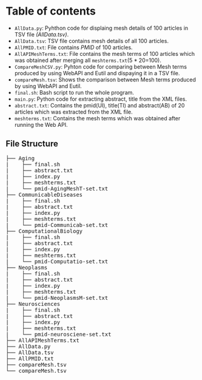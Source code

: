 # Table of contents
- `AllData.py`: Pyhthon code for displaing mesh details of 100 articles in TSV file _(*AllData.tsv*)_.
- `AllData.tsv`: TSV file contains mesh details of all 100 articles.
- `AllPMID.txt`: File contains _PMID_ of 100 articles.
- `AllAPIMeshTerms.txt`: File contains the mesh terms of 100 articles which was obtained after merging all `meshterms.txt`(5 * 20=100).
- `CompareMeshCSV.py`: Pyhton code for comparing between Mesh terms produced by using WebAPI and Eutil and dispaying it in a TSV file.
- `compareMesh.tsv`: Shows the comparison between Mesh terms produced by using WebAPI and Eutil.
- `final.sh`: Bash script to run the whole program.
- `main.py`: Python code for extracting abstract, title from the XML files. 
- `abstract.txt`: Contains the pmid(UI), title(TI) and abstract(AB) of 20 articles which was extracted from the XML file.
- `meshterms.txt`: Contains the mesh terms which was obtained after running the Web API.


## File Structure
<pre>
├── Aging  
|    ├── final.sh  
|    ├── abstract.txt   
|    ├── index.py  
|    ├── meshterms.txt  
|    └── pmid-AgingMeshT-set.txt  
├── CommunicableDiseases  
|    ├── final.sh  
|    ├── abstract.txt  
|    ├── index.py  
|    ├── meshterms.txt  
|    └── pmid-Communicab-set.txt  
├── ComputationalBiology  
|    ├── final.sh  
|    ├── abstract.txt  
|    ├── index.py  
|    ├── meshterms.txt  
|    └── pmid-Computatio-set.txt  
├── Neoplasms  
|    ├── final.sh  
|    ├── abstract.txt  
|    ├── index.py  
|    ├── meshterms.txt  
|    └── pmid-NeoplasmsM-set.txt  
├── Neurosciences  
|    ├── final.sh  
|    ├── abstract.txt  
|    ├── index.py  
|    ├── meshterms.txt  
|    └── pmid-neurosciene-set.txt  
├── AllAPIMeshTerms.txt  
├── AllData.py  
├── AllData.tsv  
├── AllPMID.txt  
├── compareMesh.tsv  
└── compareMesh.tsv  
</pre>
